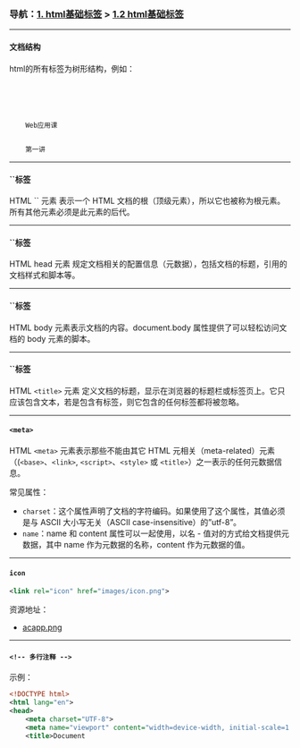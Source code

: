 ### 导航：[1\. html基础标签](https://www.acwing.com/file_system/file/content/whole/index/content/4078073/) > [1.2 html基础标签](https://www.acwing.com/file_system/file/content/whole/index/content/4078555/)

* * *

#### 文档结构

html的所有标签为树形结构，例如：

```xml



    
    
    Web应用课


    第一讲


```

* * *

#### ``标签

HTML `` 元素 表示一个 HTML 文档的根（顶级元素），所以它也被称为根元素。所有其他元素必须是此元素的后代。

* * *

#### ``标签

HTML head 元素 规定文档相关的配置信息（元数据），包括文档的标题，引用的文档样式和脚本等。

* * *

#### ``标签

HTML body 元素表示文档的内容。document.body 属性提供了可以轻松访问文档的 body 元素的脚本。

* * *

#### ``标签

HTML `<title>` 元素 定义文档的标题，显示在浏览器的标题栏或标签页上。它只应该包含文本，若是包含有标签，则它包含的任何标签都将被忽略。

* * *

#### `<meta>`

HTML `<meta>` 元素表示那些不能由其它 HTML 元相关（meta-related）元素（(`<base>`、`<link>`, `<script>`、`<style>` 或 `<title>`）之一表示的任何元数据信息。

常见属性：

*   `charset`：这个属性声明了文档的字符编码。如果使用了这个属性，其值必须是与 ASCII 大小写无关（ASCII case-insensitive）的”utf-8”。
*   `name`：name 和 content 属性可以一起使用，以名 - 值对的方式给文档提供元数据，其中 name 作为元数据的名称，content 作为元数据的值。

* * *

#### `icon`

```xml
<link rel="icon" href="images/icon.png">
```

资源地址：

*   [acapp.png](https://cdn.acwing.com/media/article/image/2021/12/17/1_be4c11ce5f-acapp.png)

* * *

#### `<!-- 多行注释 -->`

示例：

```xml
<!DOCTYPE html>
<html lang="en">
<head>
    <meta charset="UTF-8">
    <meta name="viewport" content="width=device-width, initial-scale=1.0">
    <title>Document


    


```